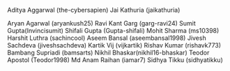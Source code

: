 Aditya Aggarwal (the-cybersapien)
Jai Kathuria (jaikathuria)

Aryan Agarwal (aryankush25)
Ravi Kant Garg (garg-ravi24)
Sumit Gupta(Invincisumit)
Shifali Gupta (Gupta-shifali)
Mohit Sharma (ms10398)
Harshit Luthra (sachincool)
Aseem Bansal (aseembansal1998)
Jivesh Sachdeva (jiveshsachdeva)
Kartik Vij (vijkartik)
Rishav Kumar (rishavk773)
Bambang Supriadi (bamsarts)
Nikhil Bhaskar(nikhil16-bhaskar)
Teodor Apostol (Teodor1998)
Md Anam Raihan (iamar7)
Sidhya Tikku (sidhyatikku)
